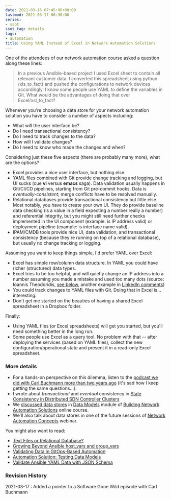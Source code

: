 ```yaml
---
date: 2021-03-16 07:45:00+00:00
lastmod: 2021-03-17 06:30:00
series:
- ssot
ssot_tag: details
tags:
- automation
title: Using YAML Instead of Excel in Network Automation Solutions
---
```

One of the attendees of our network automation course asked a question along these lines:

> In a previous Ansible-based project I used Excel sheet to contain all relevant customer data. I converted this spreadsheet using python (xls_to_fact) and pushed the configurations to network devices accordingly. I know some people use YAML to define the variables in Git. What would be the advantages of doing that over Excel/xsl_to_fact?

Whenever you're choosing a data store for your network automation solution you have to consider a number of aspects including:
<!--more-->
* What will the user interface be?
* Do I need transactional consistency?
* Do I need to track changes to the data?
* How will I validate changes?
* Do I need to know who made the changes and when?

Considering just these five aspects (there are probably many more), what are the options?

* Excel provides a nice user interface, but nothing else.
* YAML files combined with Git provide change tracking and logging, but UI sucks (cue **vi** versus **emacs** saga). Data validation usually happens in Git/CI/CD pipelines, starting from Git pre-commit hooks. Data is *eventually-consistent*; merge conflicts have to be resolved manually.
* Relational databases provide transactional consistency but little else. Most notably, you have to create your own UI. They do provide baseline data checking (is a value in a field expecting a number really a number) and referential integrity, but you might still need further checks implemented in the UI component (example: is IP address valid) or deployment pipeline (example: is interface name valid).
* IPAM/CMDB tools provide nice UI, data validation, and transactional consistency (because they're running on top of a relational database), but usually no change tracking or logging.

Assuming you want to keep things simple, I'd prefer YAML over Excel:

* Excel has simple row/column data structure. In YAML you could have richer (structured) data types.
* Excel tries to be too helpful, and will quietly change an IP address into a number assuming you made a mistake and used too many dots (source: Ioannis Theodoridis, [see below](/2021/03/using-yaml-not-excel.html#476), another example in [LinkedIn comments](https://www.linkedin.com/feed/update/urn:li:activity:6777554072456192000?commentUrn=urn%3Ali%3Acomment%3A%28activity%3A6777554072456192000%2C6777663473972248576%29))
* You could track changes to YAML files with Git. Doing that in Excel is... interesting.
* Don't get me started on the beauties of having a shared Excel spreadsheet in a Dropbox folder.

Finally:

* Using YAML files (or Excel spreadsheets) will get you started, but you'll need something better in the long run.
* Some people use Excel as a query tool. No problem with that -- after deploying the services (based on YAML files), collect the new configuration/operational state and present it in a read-only Excel spreadsheet.

### More details

* For a hands-on perspective on this dilemma, listen to the [podcast we did with Carl Buchmann more than two years ago](/2018/11/from-excel-to-network-infrastructure-as.html) (it's sad how I keep getting the same questions...).
* I wrote about *transactional* and *eventual* consistency in [State Consistency in Distributed SDN Controller Clusters](/2021/02/state-consistency-distributed-controllers.html)
* We [discussed data stores](https://my.ipspace.net/bin/list?id=NetAutSol&module=3#M3S1) in [Data Models](https://my.ipspace.net/bin/list?id=NetAutSol&module=3) module of [Building Network Automation Solutions](https://www.ipspace.net/Building_Network_Automation_Solutions) online course.
* We'll also talk about data stores in one of the future sessions of [Network Automation Concepts](https://www.ipspace.net/Network_Automation_Concepts) webinar.

You might also want to read:

* [Text Files or Relational Database?](/2019/04/text-files-or-relational-database.html)
* [Growing Beyond Ansible host_vars and group_vars](/2020/04/growing-beyond-ansible-host-vars.html)
* [Validating Data in GitOps-Based Automation](/2020/10/validating-data-gitops-automation.html)
* [Automation Solution: Testing Data Models](/2020/01/automation-solution-testing-data-models.html)
* [Validate Ansible YAML Data with JSON Schema](/2020/10/validate-yaml-jsonschema.html)

### Revision History

2021-03-17
: Added a pointer to a Software Gone Wild episode with Carl Buchmann

